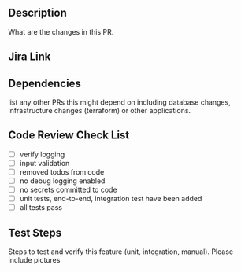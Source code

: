 ## Description 
What are the changes in this PR. 

## Jira Link

## Dependencies
list any other PRs this might depend on including database changes, infrastructure changes (terraform) or other applications. 


## Code Review Check List
- [ ] verify logging 
- [ ] input validation
- [ ] removed todos from code 
- [ ] no debug logging enabled
- [ ] no secrets committed to code
- [ ] unit tests, end-to-end, integration test have been added
- [ ] all tests pass 

## Test Steps 
Steps to test and verify this feature (unit, integration, manual). Please include pictures 
